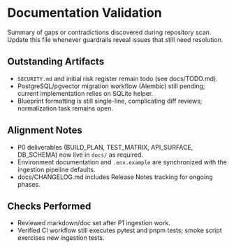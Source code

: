 # Documentation Validation

Summary of gaps or contradictions discovered during repository scan. Update this file whenever guardrails reveal issues that
still need resolution.

## Outstanding Artifacts
- `SECURITY.md` and initial risk register remain todo (see docs/TODO.md).
- PostgreSQL/pgvector migration workflow (Alembic) still pending; current implementation relies on SQLite helper.
- Blueprint formatting is still single-line, complicating diff reviews; normalization task remains open.

## Alignment Notes
- P0 deliverables (BUILD_PLAN, TEST_MATRIX, API_SURFACE, DB_SCHEMA) now live in `docs/` as required.
- Environment documentation and `.env.example` are synchronized with the ingestion pipeline defaults.
- docs/CHANGELOG.md includes Release Notes tracking for ongoing phases.

## Checks Performed
- Reviewed markdown/doc set after P1 ingestion work.
- Verified CI workflow still executes pytest and pnpm tests; smoke script exercises new ingestion tests.
